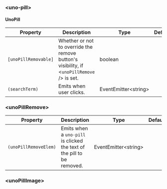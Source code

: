 ### \<uno-pill\>
#### UnoPill

| Property | Description | Type | Default |
| -------- | ----------- | ---- | ------- |
| `[unoPillRemovable]` | Whether or not to override the remove button's visibility, if <`unoPillRemove` /> is set. | boolean | |
| `(searchTerm)` | Emits when user clicks. | EventEmitter\<string\> | |


### \<unoPillRemove\>

| Property | Description | Type | Default |
| -------- | ----------- | ---- | ------- |
| `(unoPillRemoveElem)` | Emits when a `uno-pill` is clicked the text of the pill to be removed. | EventEmitter\<string\> | |

### \<unoPillImage\> 